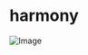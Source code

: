 # harmony

![Image](https://raw.githubusercontent.com/norbertkross/harmony/main/assets/Artboard%20%E2%80%93%201.png)
